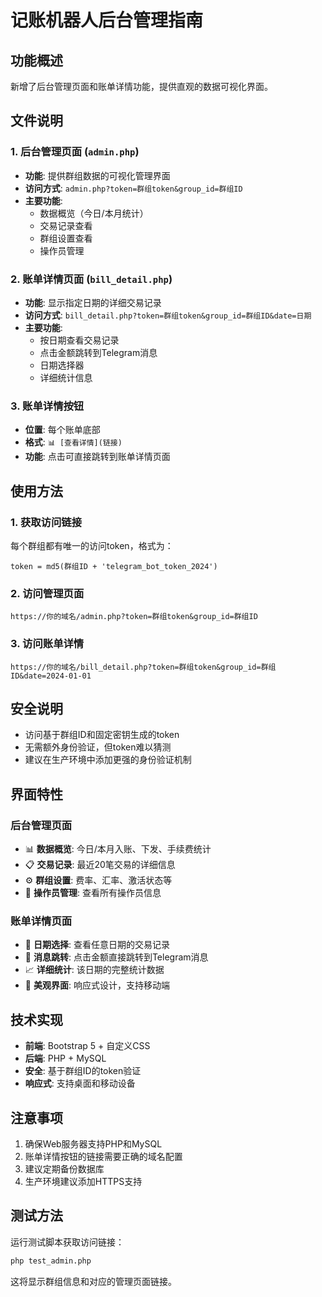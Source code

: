 # 记账机器人后台管理指南

## 功能概述

新增了后台管理页面和账单详情功能，提供直观的数据可视化界面。

## 文件说明

### 1. 后台管理页面 (`admin.php`)
- **功能**: 提供群组数据的可视化管理界面
- **访问方式**: `admin.php?token=群组token&group_id=群组ID`
- **主要功能**:
  - 数据概览（今日/本月统计）
  - 交易记录查看
  - 群组设置查看
  - 操作员管理

### 2. 账单详情页面 (`bill_detail.php`)
- **功能**: 显示指定日期的详细交易记录
- **访问方式**: `bill_detail.php?token=群组token&group_id=群组ID&date=日期`
- **主要功能**:
  - 按日期查看交易记录
  - 点击金额跳转到Telegram消息
  - 日期选择器
  - 详细统计信息

### 3. 账单详情按钮
- **位置**: 每个账单底部
- **格式**: `📊 [查看详情](链接)`
- **功能**: 点击可直接跳转到账单详情页面

## 使用方法

### 1. 获取访问链接

每个群组都有唯一的访问token，格式为：
```
token = md5(群组ID + 'telegram_bot_token_2024')
```

### 2. 访问管理页面

```
https://你的域名/admin.php?token=群组token&group_id=群组ID
```

### 3. 访问账单详情

```
https://你的域名/bill_detail.php?token=群组token&group_id=群组ID&date=2024-01-01
```

## 安全说明

- 访问基于群组ID和固定密钥生成的token
- 无需额外身份验证，但token难以猜测
- 建议在生产环境中添加更强的身份验证机制

## 界面特性

### 后台管理页面
- 📊 **数据概览**: 今日/本月入账、下发、手续费统计
- 📋 **交易记录**: 最近20笔交易的详细信息
- ⚙️ **群组设置**: 费率、汇率、激活状态等
- 👥 **操作员管理**: 查看所有操作员信息

### 账单详情页面
- 📅 **日期选择**: 查看任意日期的交易记录
- 🔗 **消息跳转**: 点击金额直接跳转到Telegram消息
- 📈 **详细统计**: 该日期的完整统计数据
- 🎨 **美观界面**: 响应式设计，支持移动端

## 技术实现

- **前端**: Bootstrap 5 + 自定义CSS
- **后端**: PHP + MySQL
- **安全**: 基于群组ID的token验证
- **响应式**: 支持桌面和移动设备

## 注意事项

1. 确保Web服务器支持PHP和MySQL
2. 账单详情按钮的链接需要正确的域名配置
3. 建议定期备份数据库
4. 生产环境建议添加HTTPS支持

## 测试方法

运行测试脚本获取访问链接：
```bash
php test_admin.php
```

这将显示群组信息和对应的管理页面链接。
